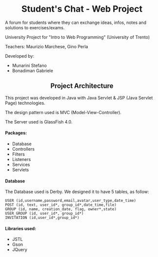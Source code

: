 <h1 align='center'> Student's Chat - Web Project</h1>
<p> A forum for students where they can exchange ideas, infos, notes and solutions to exercises/exams. </p>

<p>University Project for "Intro to Web Programming" (University of Trento)</p>
<p>Teachers: Maurizio Marchese, Gino Perla</p>

<p> Developed by: </p>
<ul>
<li> Munarini Stefano </li>
<li> Bonadiman Gabriele </li>
</ul>

<h2 align='center'> Project Architecture </h2>

This project was developed in Java with Java Servlet & JSP (Java Servlet Page) technologies.

The design pattern used is MVC (Model-View-Controller).

The Server used is GlassFish 4.0.

<h4> Packages: </h4>
<ul>
<li> Database </li>
<li> Controllers </li>
<li> Filters </li>
<li> Listeners </li>
<li> Services </li>
<li> Servlets </li>
</ul>

<h4> Database </h4>
The Database used is Derby. We designed it to have 5 tables, as follow:

	USER (id,username,password,email,avatar,user_type,date_time)
	POST (id, text, user_id*, group_id*,date_time,file)
	GROUP (id, name, creation_date, flag, owner*,state)
	USER_GROUP (id, user_id*, group_id*)
	INVITATION (id,user_id*,group_id*)

<h4> Libraries used: </h4>
<ul>
<li> JSTL </li>
<li> Gson </li>
<li> JQuery </li>
</ul>

